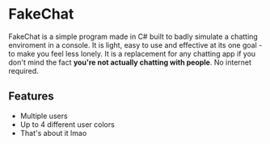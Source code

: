 # FakeChat 
FakeChat is a simple program made in C# built to badly simulate a chatting enviroment in a console. It is light, easy to use and effective at its one goal - to make you feel less lonely. It is a replacement for any chatting app if you don't mind the fact **you're not actually chatting with people**. No internet required.
## Features
- Multiple users
- Up to 4 different user colors
- That's about it lmao
